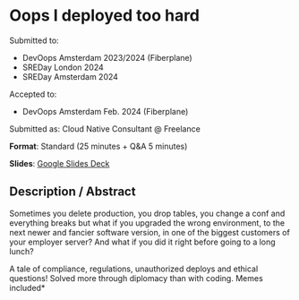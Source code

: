 # Oops I deployed too hard

Submitted to:
- DevOops Amsterdam 2023/2024 (Fiberplane)
- SREDay London 2024
- SREDay Amsterdam 2024

Accepted to: 
- DevOops Amsterdam Feb. 2024 (Fiberplane)

Submitted as: Cloud Native Consultant @ Freelance

**Format**: Standard (25 minutes + Q&A 5 minutes)

**Slides**: [Google Slides Deck](https://docs.google.com/presentation/d/15OkDT31ll8dBakYg15Sj_1HNR7qI57tNSdb_IbTak40/edit?usp=sharing)

## Description / Abstract

Sometimes you delete production, you drop tables, you change a conf and everything breaks but what if you upgraded the wrong environment, to the next newer and fancier software version, in one of the biggest customers of your employer server?
And what if you did it right before going to a long lunch?

A tale of compliance, regulations, unauthorized deploys and ethical questions!
Solved more through diplomacy than with coding.
Memes included*
